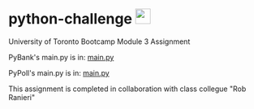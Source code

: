 # python-challenge <a href="https://emoji.gg/emoji/9794-python"><img src="https://cdn3.emoji.gg/emojis/9794-python.png" width="30px" height="30x" alt="python"></a>
University of Toronto Bootcamp Module 3 Assignment

PyBank's main.py is in:
[main.py](PyBank/main.py)

PyPoll's main.py is in:
[main.py](PyPoll/main.py)

This assignment is completed in collaboration with class collegue "Rob Ranieri"

